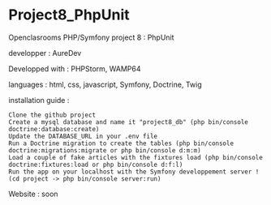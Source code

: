 # Project8_PhpUnit

Openclasrooms PHP/Symfony project 8 : PhpUnit
 
developper : AureDev
 
Developped with : PHPStorm, WAMP64

languages : html, css, javascript, Symfony, Doctrine, Twig

installation guide :

    Clone the github project
    Create a mysql database and name it "project8_db" (php bin/console doctrine:database:create)
    Update the DATABASE_URL in your .env file
    Run a Doctrine migration to create the tables (php bin/console doctrine:migrations:migrate or php bin/console d:m:m)
    Load a couple of fake articles with the fixtures load (php bin/console doctrine:fixtures:load or php bin/console d:f:l)
    Run the app on your localhost with the Symfony developpement server ! (cd project -> php bin/console server:run)

Website : soon
